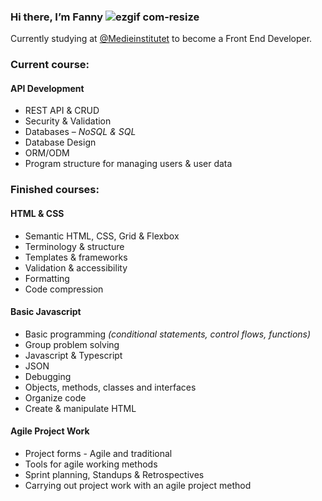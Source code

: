 ### Hi there, I’m Fanny ![ezgif com-resize](https://github.com/fannyestrom/fannyestrom/assets/126021119/486b7ae2-ac95-4dd1-bdd7-59bca073ba65)

Currently studying at [@Medieinstitutet](https://github.com/Medieinstitutet) to become a Front End Developer. 

### Current course:
#### API Development
- REST API & CRUD
- Security & Validation
- Databases – *NoSQL & SQL*
- Database Design
- ORM/ODM
- Program structure for managing users & user data

### Finished courses:
#### HTML & CSS
- Semantic HTML, CSS, Grid & Flexbox
- Terminology & structure
- Templates & frameworks
- Validation & accessibility
- Formatting
- Code compression
  
#### Basic Javascript
- Basic programming *(conditional statements, control flows, functions)*
- Group problem solving
- Javascript & Typescript
- JSON
- Debugging
- Objects, methods, classes and interfaces
- Organize code
- Create & manipulate HTML

#### Agile Project Work
- Project forms - Agile and traditional
- Tools for agile working methods
- Sprint planning, Standups & Retrospectives
- Carrying out project work with an agile project method


<!---
fannyestrom/fannyestrom is a ✨ special ✨ repository because its `README.md` (this file) appears on your GitHub profile.
You can click the Preview link to take a look at your changes.
--->
